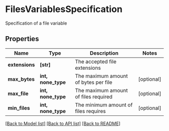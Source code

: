 # FilesVariablesSpecification

Specification of a file variable

## Properties
Name | Type | Description | Notes
------------ | ------------- | ------------- | -------------
**extensions** | **[str]** | The accepted file extensions | 
**max_bytes** | **int, none_type** | The maximum amount of bytes per file | [optional] 
**max_file** | **int, none_type** | The maximum amount of files required | [optional] 
**min_files** | **int, none_type** | The minimum amount of files requires | [optional] 

[[Back to Model list]](../README.md#documentation-for-models) [[Back to API list]](../README.md#documentation-for-api-endpoints) [[Back to README]](../README.md)


